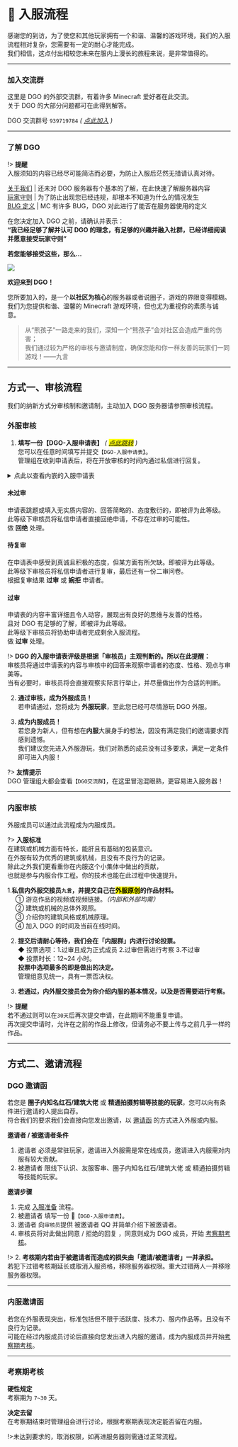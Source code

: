 <!-- notice/join -->

# 📃 入服流程

感谢您的到访，为了使您和其他玩家拥有一个和谐、温馨的游戏环境，我们的入服流程相对复杂，您需要有一定的耐心才能完成。<br/>
我们相信，这点付出相较您未来在服内上漫长的旅程来说，是非常值得的。

---

### 加入交流群

这里是 DGO 的外部交流群，有着许多 Minecraft 爱好者在此交流。<br/>
关于 DGO 的大部分问题都可在此得到解答。

DGO 交流群号 `939719784`
_( [点此加入](https://jq.qq.com/?_wv=1027&k=fLYVZmGj) )_<br/>

---

### 了解 DGO

!> **提醒** <br/>
入服须知的内容已经尽可能简洁而必要，为防止入服后茫然无措请认真对待。

[关于我们](notice/about) | 还未对 DGO 服务器有个基本的了解，在此快速了解服务器内容<br/>
[玩家守则](notice/rules) | 为了防止出现您已经违规，却根本不知道为什么的情况发生<br/>
[BUG 定义](notice/bugDefinition) | MC 有许多 BUG，DGO 对此进行了能否在服务器使用的定义<br/>

在您决定加入 DGO 之前，请确认并表示：<br/>
**“我已经足够了解并认可 DGO 的理念，有足够的兴趣并融入社群，已经详细阅读并愿意接受玩家守则”**

**若您能够接受这些，那么…**

![](http://www.dgo.world/images/index_rotation_pic1.jpg)

**欢迎来到 DGO！** <br/>

您所要加入的，是一个**以社区为核心**的服务器或者说圈子，游戏的界限变得模糊。<br/>
我们为您提供和谐、温馨的 Minecraft 游戏环境，但也尤为重视你的素质与诚意。

> 从“熊孩子”一路走来的我们，深知一个“熊孩子”会对社区会造成严重的伤害；<br/>
> 我们通过较为严格的审核与邀请制度，确保您能和你一样友善的玩家们一同游戏！——九言

---

## 方式一、审核流程

我们的纳新方式分审核制和邀请制，主动加入 DGO 服务器请参照审核流程。

### 外服审核

1. **填写一份【DGO-入服申请表】** _( <mark>[点此跳转](https://wj.qq.com/s2/5534523/a1b2/)</mark> )_ <br/>
   您可以在任意时间填写并提交`【DGO-入服申请表】`。<br/>
   管理组在收到申请表后，将在开放审核的时间内通过私信进行回复。

<details>
<summary>点此以查看内嵌的入服申请表</summary>
<iframe style='width: 100%; height: 800px' src="https://wj.qq.com/s2/5534523/a1b2/" frameborder="0" allowfullscreen></iframe>
</details>

<!-- tabs:start -->

#### **未过审**

申请表跳题或填入无实质内容的、回答简略的、态度敷衍的，即被评为此等级。<br/>
此等级下审核员将私信申请者直接回绝申请，不存在过审的可能性。<br/>
做 **回绝** 处理。

#### **待复审**

在申请表中感受到真诚且积极的态度，但某方面有所欠缺。即被评为此等级。<br/>
此等级下审核员将私信申请者进行复审，最后还有一份二审问卷。<br/>
根据复审结果 **过审** 或 **婉拒** 申请者。

#### **过审**

申请表的内容丰富详细且令人动容，展现出有良好的思维与友善的性格。<br/>
且对 DGO 有足够的了解，即被评为此等级。<br/>
此等级下审核员将协助申请者完成剩余入服流程。<br/>
做 **过审** 处理。

<!-- tabs:end -->

!> **DGO 的入服申请表评级是根据「审核员」主观判断的。所以在此提醒：** <br/>
审核员将通过申请表的内容与审核中的回答来观察申请者的态度、性格、观点与审美等。<br/>
当有必要时，审核员将会直接观察实际言行举止，并尽量做出作为合适的判断。

2. **通过审核，成为外服成员！** <br/>
   若申请通过，您将成为 **外服玩家**，至此您已经可尽情游玩 DGO 外服。


3. **成为内服成员！** <br/>
   若您身为新人，但有想在**内服**大展身手的想法，因没有满足我们的邀请要求而感到遗憾。<br/>
   我们建议您先进入外服游玩，我们对熟悉的成员没有过多要求，满足一定条件即可进入内服！

?> **友情提示** <br/>
DGO 管理组大都会查看`【DGO交流群】`，在这里冒泡混眼熟，更容易进入服务器！

---

### 内服审核

外服成员可以通过此流程成为内服成员。

?> **入服标准** <br/>
在建筑或机械方面有特长，能肝且有基础的包装意识。<br/>
在外服有较为优秀的建筑或机械，且没有不良行为的记录。<br/>
除此之外我们更看重你在内服这个小集体中做出的贡献，<br/>
也就是参与内服合作工程。你的技术也能在此过程中快速提升。

1.**私信内外服交接员`九言`，并提交自己在<mark>外服原创</mark>的作品材料。** <br/>
　 ① 游览作品的视频或视频链接。_（内部和外部均需）_<br/>
　 ② 建筑或机械的总体外观照。<br/>
　 ③ 介绍你的建筑风格或机械原理。<br/>
　 ④ 加入 DGO 的时间及当前在线时间。

2. **提交后请耐心等待，我们会在「内服群」内进行讨论投票。** <br/>
   ◆ 投票选项：1.过审且成为正式成员 2.过审但需进行考察 3.不过审<br/>
   ◆ 投票时长：12~24 小时。<br/>
   **投票中选项最多的即是做出的决定。** <br/>
   管理组意见统一，具有一票否决权。

3. **若通过，内外服交接员会为你介绍内服的基本情况，以及是否需要进行考察。**

!> **提醒** <br/>
若不通过则可以在`30天`后再次提交申请，在此期间不能重复申请。<br/>
再次提交申请时，允许在之前的作品上修改，但请务必不要上传与之前几乎一样的作品。

---

## 方式二、邀请流程

### DGO 邀请函

若您是 **圈子内知名红石/建筑大佬** 或 **精通拍摄剪辑等技能的玩家**，您可以向有条件进行邀请的人提出自荐。<br/>
符合我们的要求我们会直接向您发出邀请，以 [邀请函](notice/join?id=邀请函) 的方式进入外服或内服。

**邀请者 / 被邀请者条件**

1. 邀请者 必须是常驻玩家，邀请进入外服需是常在线成员，邀请进入内服需对内服有较大贡献。
2. 被邀请者 限线下认识、友服客串、圈子内知名红石/建筑大佬 或 精通拍摄剪辑等技能的玩家。

**邀请步骤**

1. 完成 [入服准备](notice/join?id=入服准备) 流程。
2. 被邀请者 填写一份 📰`【DGO-入服申请表】`。
3. 邀请者 向`审核员`提供 被邀请者 QQ 并简单介绍下被邀请者。
4. 审核员将对此做出同意 / 拒绝的回复 ，同意则成为 DGO 成员，开始 [考察期考核](notice/join?id=考察期考核)。

!> 2. **考核期内若由于被邀请者而造成的损失由「邀请/被邀请者」一并承担。** <br/>
若犯下过错考核期延长或取消入服资格，移除服务器权限。重大过错两人一并移除服务器权限。

---

### 内服邀请函

若您在外服表现突出，标准包括但不限于活跃度、技术力、服内作品等。且没有不良行为记录。<br/>
可能在经过内服成员讨论后直接向您发出进入内服的邀请，成为内服成员并开始[考察期考核](notice/join?id=考察期考核)。

---

### 考察期考核

**硬性规定**<br/>
考察期为 `7~30` 天。

**决定去留**<br/>
在考察期结束时管理组会进行讨论，根据考察期表现决定能否留在内服。

!>未达到要求的，取消权限，如再进服务器则需通过正常流程。
